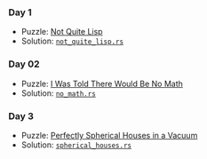 ### Day 1
* Puzzle: [Not Quite Lisp](https://adventofcode.com/2015/day/1)
* Solution: [`not_quite_lisp.rs`](day-01/not_quite_lisp.rs)

### Day 02
* Puzzle: [I Was Told There Would Be No Math](https://adventofcode.com/2015/day/02)
* Solution: [`no_math.rs`](day-02/no_math.rs)

### Day 3
* Puzzle: [Perfectly Spherical Houses in a Vacuum](https://adventofcode.com/2015/day/3)
* Solution: [`spherical_houses.rs`](day-3/spherical_houses.rs)
